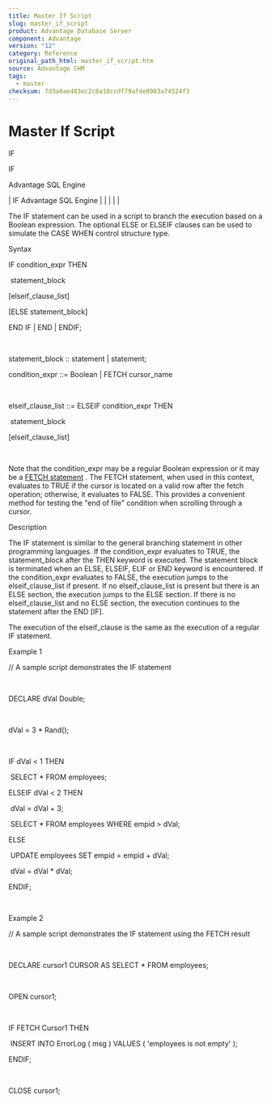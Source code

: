 ```yaml
---
title: Master If Script
slug: master_if_script
product: Advantage Database Server
component: Advantage
version: "12"
category: Reference
original_path_html: master_if_script.htm
source: Advantage CHM
tags:
  - master
checksum: 7d3a0ae483ec2c8a10ccdf79afde8983a74524f3
---
```


# Master If Script

IF

IF

Advantage SQL Engine

| IF  Advantage SQL Engine |  |  |  |  |

The IF statement can be used in a script to branch the execution based on a Boolean expression. The optional ELSE or ELSEIF clauses can be used to simulate the CASE WHEN control structure type.

Syntax

IF condition\_expr THEN

 statement\_block

[elseif\_clause\_list]

[ELSE statement\_block]

END IF | END | ENDIF;

 

statement\_block :: statement | statement;

condition\_expr ::= Boolean | FETCH cursor\_name

 

elseif\_clause\_list ::= ELSEIF condition\_expr THEN

 statement\_block

[elseif\_clause\_list]

 

Note that the condition\_expr may be a regular Boolean expression or it may be a [FETCH statement](master_open_close_fetch.md) . The FETCH statement, when used in this context, evaluates to TRUE if the cursor is located on a valid row after the fetch operation; otherwise, it evaluates to FALSE. This provides a convenient method for testing the "end of file" condition when scrolling through a cursor.

Description

The IF statement is similar to the general branching statement in other programming languages. If the condition\_expr evaluates to TRUE, the statement\_block after the THEN keyword is executed. The statement block is terminated when an ELSE, ELSEIF, ELIF or END keyword is encountered. If the condition\_expr evaluates to FALSE, the execution jumps to the elseif\_clause\_list if present. If no elseif\_clause\_list is present but there is an ELSE section, the execution jumps to the ELSE section. If there is no elseif\_clause\_list and no ELSE section, the execution continues to the statement after the END [IF].

The execution of the elseif\_clause is the same as the execution of a regular IF statement.

Example 1

// A sample script demonstrates the IF statement

 

DECLARE dVal Double;

 

dVal = 3 \* Rand();

 

IF dVal < 1 THEN

 SELECT \* FROM employees;

ELSEIF dVal < 2 THEN

 dVal = dVal + 3;

 SELECT \* FROM employees WHERE empid > dVal;

ELSE

 UPDATE employees SET empid = empid + dVal;

 dVal = dVal \* dVal;

ENDIF;

 

Example 2

// A sample script demonstrates the IF statement using the FETCH result

 

DECLARE cursor1 CURSOR AS SELECT \* FROM employees;

 

OPEN cursor1;

 

IF FETCH Cursor1 THEN

 INSERT INTO ErrorLog ( msg ) VALUES ( 'employees is not empty' );

ENDIF;

 

CLOSE cursor1;
